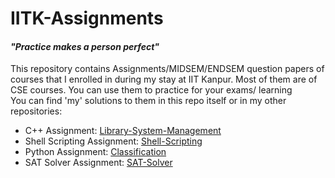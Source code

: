 # IITK-Assignments
#### *"Practice makes a person perfect"*  
This repository contains Assignments/MIDSEM/ENDSEM question papers of courses that I enrolled in during my stay at IIT Kanpur. Most of them are of CSE courses. You can use them to practice for your exams/ learning\
You can find 'my' solutions to them in this repo itself or in my other repositories:
- C++ Assignment: <a href="https://github.com/AbhishekPardhi/Library-System-Management">Library-System-Management</a>
- Shell Scripting Assignment: <a href="https://github.com/AbhishekPardhi/Shell-Scripting">Shell-Scripting</a>
- Python Assignment: <a href="https://github.com/AbhishekPardhi/Classification">Classification</a>
- SAT Solver Assignment: <a href="https://github.com/AbhishekPardhi/SAT-Solver">SAT-Solver</a>

